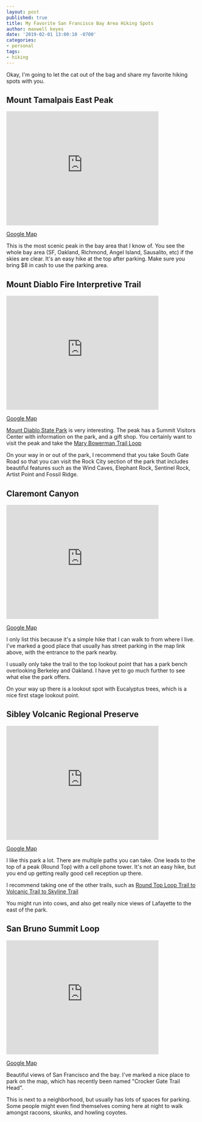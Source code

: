 ```yaml
---
layout: post
published: true
title: My Favorite San Francisco Bay Area Hiking Spots
author: maxwell keyes
date: '2019-02-01 13:00:10 -0700'
categories:
- personal
tags:
- hiking
---
```


Okay, I'm going to let the cat out of the bag and share my favorite hiking spots
with you.

## Mount Tamalpais East Peak

<iframe src="https://www.google.com/maps/embed?pb=!1m14!1m8!1m3!1d25179.27241619149!2d-122.6055019!3d37.9208733!3m2!1i1024!2i768!4f13.1!3m3!1m2!1s0x808590e138573979%3A0xf39c2e39985f9a6!2sMount%20Tamalpais%20East%20Peak!5e0!3m2!1sen!2sus!4v1713468721333!5m2!1sen!2sus" width="400" height="300" style="border:0;" allowfullscreen="" loading="lazy" referrerpolicy="no-referrer-when-downgrade"></iframe>

[Google Map](https://goo.gl/maps/tUYyrgkGYEU2)

This is the most scenic peak in the bay area that I know of. You see the whole
bay area (SF, Oakland, Richmond, Angel Island, Sausalito, etc) if the skies are
clear. It's an easy hike at the top after parking. Make sure you bring $8 in
cash to use the parking area.

## Mount Diablo Fire Interpretive Trail

<iframe src="https://www.google.com/maps/embed?pb=!1m14!1m8!1m3!1d12596.413600241385!2d-121.9200725!3d37.8812645!3m2!1i1024!2i768!4f13.1!3m3!1m2!1s0x808ff431db2f96d1%3A0x8b99d90a20aa67de!2sMt%20Diablo!5e0!3m2!1sen!2sus!4v1713468744846!5m2!1sen!2sus" width="400" height="300" style="border:0;" allowfullscreen="" loading="lazy" referrerpolicy="no-referrer-when-downgrade"></iframe>

[Google Map](https://goo.gl/maps/cjrYLMJDtVk)

[Mount Diablo State Park](https://www.parks.ca.gov/?page_id=517) is very
interesting. The peak has a Summit Visitors Center with information on the park,
and a gift shop. You certainly want to visit the peak and take the
[Mary Bowerman Trail Loop](https://www.alltrails.com/explore/trail/us/california/mary-bowerman-trail)

On your way in or out of the park, I recommend that you take South Gate Road so
that you can visit the Rock City section of the park that includes beautiful
features such as the Wind Caves, Elephant Rock, Sentinel Rock, Artist Point and
Fossil Ridge.

## Claremont Canyon

<iframe src="https://www.google.com/maps/embed?pb=!1m18!1m12!1m3!1d3149.895144839689!2d-122.2442009!3d37.862743800000004!2m3!1f0!2f0!3f0!3m2!1i1024!2i768!4f13.1!3m3!1m2!1s0x80857dcaea7d6403%3A0xfffdac8f31e3d7f9!2s99%20Stonewall%20Rd%2C%20Berkeley%2C%20CA%2094704!5e0!3m2!1sen!2sus!4v1713468621163!5m2!1sen!2sus" width="400" height="300" style="border:0;" allowfullscreen="" loading="lazy" referrerpolicy="no-referrer-when-downgrade"></iframe>

[Google Map](https://goo.gl/maps/8TwA23SdTqM2)

I only list this because it's a simple hike that I can walk to from where I
live. I've marked a good place that usually has street parking in the map link
above, with the entrance to the park nearby.

I usually only take the trail to the top lookout point that has a park bench
overlooking Berkeley and Oakland. I have yet to go much further to see what else
the park offers.

On your way up there is a lookout spot with Eucalyptus trees, which is a nice
first stage lookout point.

## Sibley Volcanic Regional Preserve

<iframe src="https://www.google.com/maps/embed?pb=!1m14!1m8!1m3!1d3150.575388960346!2d-122.2009414!3d37.8468252!3m2!1i1024!2i768!4f13.1!3m3!1m2!1s0x80857d67bc460c85%3A0x13fc98dec8558a0d!2sSibley%20Volcanic%20Regional%20Preserve!5e0!3m2!1sen!2sus!4v1713468771815!5m2!1sen!2sus" width="400" height="300" style="border:0;" allowfullscreen="" loading="lazy" referrerpolicy="no-referrer-when-downgrade"></iframe>

[Google Map](https://goo.gl/maps/uC4EiEBAwGG2)

I like this park a lot. There are multiple paths you can take. One leads
to the top of a peak (Round Top) with a cell phone tower. It's not an easy hike,
but you end up getting really good cell reception up there.

I recommend taking one of the other trails, such as
[Round Top Loop Trail to Volcanic Trail to Skyline Trail](https://www.alltrails.com/explore/trail/us/california/round-top-loop-trail-to-volcanic-trail-to-skyline-trail-loop)

You might run into cows, and also get really nice views of Lafayette to the east
of the park.

## San Bruno Summit Loop

<iframe src="https://www.google.com/maps/embed?pb=!1m14!1m8!1m3!1d3156.830354437608!2d-122.4432995!3d37.700183!3m2!1i1024!2i768!4f13.1!3m3!1m2!1s0x808f7ea6e96e7843%3A0x22eff55522aac17!2sCrocker%20Gate%20Trail%20Head!5e0!3m2!1sen!2sus!4v1713468791255!5m2!1sen!2sus" width="400" height="300" style="border:0;" allowfullscreen="" loading="lazy" referrerpolicy="no-referrer-when-downgrade"></iframe>

[Google Map](https://goo.gl/maps/L2pjC9Rgnft)

Beautiful views of San Francisco and the bay. I've marked a nice place to park
on the map, which has recently been named "Crocker Gate Trail Head".

This is next to a neighborhood, but usually has lots of spaces for parking.
Some people might even find themselves coming here at night to walk amongst
racoons, skunks, and howling coyotes.
